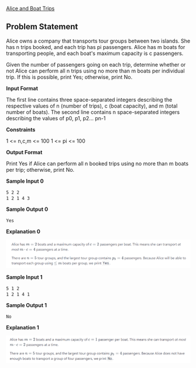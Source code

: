 [Alice and Boat Trips](https://www.hackerrank.com/contests/may-jun-2023-ccc-lbrce-coding-practice-open/challenges/alice-and-boat-trips/problem)

**Problem Statement**
---
Alice owns a company that transports tour groups between two islands. She has n trips booked, and each trip has pi passengers. Alice has m boats for transporting people, and each boat's maximum capacity is c passengers.

Given the number of passengers going on each trip, determine whether or not Alice can perform all n trips using no more than m boats per individual trip. If this is possible, print Yes; otherwise, print No.

**Input Format**

The first line contains three space-separated integers describing the respective values of n (number of trips), c (boat capacity), and m (total number of boats). The second line contains n space-separated integers describing the values of p0, p1, p2... pn-1

**Constraints**

1 <= n,c,m <= 100 1 <= pi <= 100

**Output Format**

Print Yes if Alice can perform all n booked trips using no more than m boats per trip; otherwise, print No.

**Sample Input 0**

```
5 2 2
1 2 1 4 3
```

**Sample Output 0**

```
Yes
```

**Explanation 0**

![alice and boat explanation 0](../assets/aliceboatexp0.png)

**Sample Input 1**

```
5 1 2
1 2 1 4 1
```

**Sample Output 1**

```
No
```

**Explanation 1**

![alice and boat explanation 1](../assets/aliceboatexp1.png)
